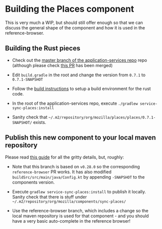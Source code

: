# Building the Places component

This is very much a WIP, but should still offer enough so that we can discuss
the general shape of the component and how it is used in the reference-browser.

## Building the Rust pieces

* Check out the [master branch of the application-services repo](https://github.com/mozilla/application-services/) repo
  (although please check [this PR](https://github.com/mozilla/application-services/pull/324) has been merged)

* Edit `build.gradle` in the root and change the version from `0.7.1` to `0.7.1-SNAPSHOT`

* Follow the [build instructions](https://github.com/mozilla/application-services/wiki/Building-the-Android-Components)
  to setup a build environment for the rust code.

* In the root of the application-services repo, execute `./gradlew service-sync-places:install`

* Sanity check that `~/.m2/repository/org/mozilla/places/places/0.7.1-SNAPSHOT/` exists.

## Publish this new component to your local maven repository

Please read [this guide](https://mozilla-mobile.github.io/android-components/contributing/testing-components-inside-app) for all the gritty details, but, roughly:

* Note that this branch is based on `v0.28.0` so the corresponding `reference-browser` PR works.
  It has also modified `buildSrc/src/main/java/Config.kt` by appending `-SNAPSHOT` to the components version.

* Execute `gradlew service-sync-places:install` to publish it locally. Sanity check that there is stuff under `~/.m2/repository/org/mozilla/components/sync-places/`

* Use the reference-browser branch, which includes a change so the local maven repository is used for that component - and you should have a very basic auto-complete in the reference browser!
